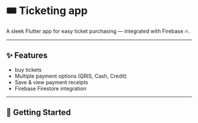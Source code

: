 # 🎟️ Ticketing app

A sleek Flutter app for easy ticket purchasing — integrated with Firebase 🔥.

---

## ✨ Features
- buy tickets
- Multiple payment options (QRIS, Cash, Credit)
- Save & view payment receipts
- Firebase Firestore integration

---

## 🚀 Getting Started
